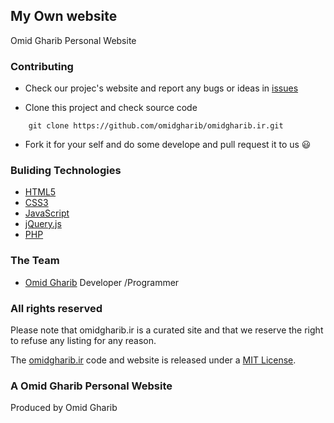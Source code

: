 ## My Own website
Omid Gharib Personal Website


### Contributing

* Check our projec's website and report any bugs or ideas in [issues](https://github.com/omidgharib/omidgharib.ir/issues)

* Clone this project and check source code
```
    git clone https://github.com/omidgharib/omidgharib.ir.git
```

* Fork it for your self and do some develope and pull request it to us :smiley:


### Buliding Technologies
* [HTML5](http://ali.md/wiki/html5)
* [CSS3](http://ali.md/css3ref)
* [JavaScript](http://ali.md/wiki/javascript)
* [jQuery.js](http://ali.md/jquery.js)
* [PHP](http://ali.md/php/)


### The Team
* [Omid Gharib](https://github.com/omidgharib) Developer /Programmer

### All rights reserved ###
Please note that omidgharib.ir is a curated site and that we reserve the right to refuse any listing for any reason.

The [omidgharib.ir](http://omidgharib.ir) code and website is released under a [MIT License](http://omidgharib.mit-license.org/).


### A Omid Gharib Personal Website
Produced by Omid Gharib